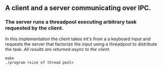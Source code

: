 ## A client and a server communicating over IPC.

### The server runs a threadpool executing arbitrary task requested by the client.

In this implementation the client takes int's from a a keyboard input and requests the server that factorize the input using a threadpool to distribute the task. 
_All results are returned async to the client._

```
make
./program <size of thread pool>

